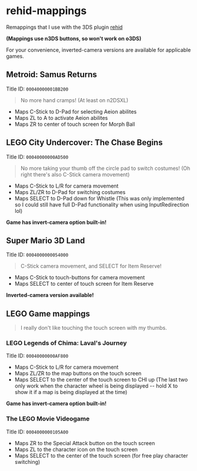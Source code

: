 # rehid-mappings
Remappings that I use with the 3DS plugin [rehid](https://github.com/hax0kartik/rehid)

**(Mappings use n3DS buttons, so won't work on o3DS)**

For your convenience, inverted-camera versions are available for applicable games.

## Metroid: Samus Returns
Title ID: `00040000001BB200`
> No more hand cramps! (At least on n2DSXL)

* Maps C-Stick to D-Pad for selecting Aeion abilites
* Maps ZL to A to activate Aeion abilites
* Maps ZR to center of touch screen for Morph Ball

## LEGO City Undercover: The Chase Begins
Title ID: `00040000000AD500`
> No more taking your thumb off the circle pad to switch costumes!
> (Oh right there's also C-Stick camera movement)

* Maps C-Stick to L/R for camera movement
* Maps ZL/ZR to D-Pad for switching costumes
* Maps SELECT to D-Pad down for Whistle (This was only implemented so I could still have full D-Pad functionality when using InputRedirection lol)

**Game has invert-camera option built-in!**

## Super Mario 3D Land
Title ID: `0004000000054000`
> C-Stick camera movement, and SELECT for Item Reserve!

* Maps C-Stick to touch-buttons for camera movement
* Maps SELECT to center of touch screen for Item Reserve

**Inverted-camera version available!**

## LEGO Game mappings
> I really don't like touching the touch screen with my thumbs.

### LEGO Legends of Chima: Laval's Journey
Title ID: `00040000000AF800`  
* Maps C-Stick to L/R for camera movement
* Maps ZL/ZR to the map buttons on the touch screen
* Maps SELECT to the center of the touch screen to CHI up
(The last two only work when the character wheel is being displayed -- hold X to show it if a map is being displayed at the time)

**Game has invert-camera option built-in!**

### The LEGO Movie Videogame
Title ID: `0004000000105A00`  
* Maps ZR to the Special Attack button on the touch screen
* Maps ZL to the character icon on the touch screen
* Maps SELECT to the center of the touch screen (for free play character switching)